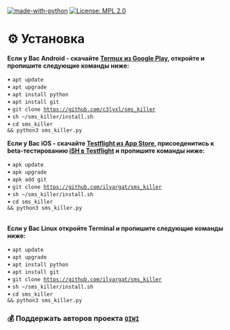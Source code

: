 [![made-with-python](https://img.shields.io/badge/Made%20with-Python-1f425f.svg)](https://www.python.org/) [![License: MPL 2.0](https://img.shields.io/badge/License-MPL%202.0-brightgreen.svg)](https://opensource.org/licenses/MPL-2.0) 

# ⚙ Установка 
<b>Если у Вас Android - скачайте <a href="https://play.google.com/store/apps/details?id=com.termux&hl=ru">Termux из Google Play</a>, откройте и пропишите следующие команды ниже:</b><br>

• <code>apt update</code><br>
• <code>apt upgrade</code><br>
• <code>apt install python</code><br>
• <code>apt install git</code><br>
• <code>git clone https://github.com/c3lyxl/sms_killer</code><br>
• <code>sh ~/sms_killer/install.sh</code><br>
• <code>cd sms_killer && python3 sms_killer.py</code><br>
  
<b>Если у Вас iOS</a> - скачайте <a href="https://apps.apple.com/ru/app/testflight/id899247664">Testflight из App Store</a>, присоеденитись к beta-тестированию <a href="https://testflight.apple.com/join/97i7KM8O">iSH в Testflight</a> и пропишите команды ниже:</b><br>

• <code>apk update</code><br>
• <code>apk upgrade</code><br>
• <code>apk add git</code><br>
• <code>git clone https://github.com/ilyargat/sms_killer</code><br>
• <code>sh ~/sms_killer/install.sh</code><br>
• <code>cd sms_killer && python3 sms_killer.py</code><br>
<br>

<b>Если у Вас Linux откройте Terminal и пропишите следующие команды ниже:</b><br>

• <code>apt update</code><br>
• <code>apt upgrade</code><br>
• <code>apt install python</code><br>
• <code>apt install git</code><br>
• <code>git clone https://github.com/ilyargat/sms_killer</code><br>
• <code>sh ~/sms_killer/install.sh</code><br>
• <code>cd sms_killer && python3 sms_killer.py</code><br>

<h3>
💰 Поддержать авторов проекта 
<code><a href="https://qiwi.com/p/79165885068">QIWI</a></code><br>
</h3>
